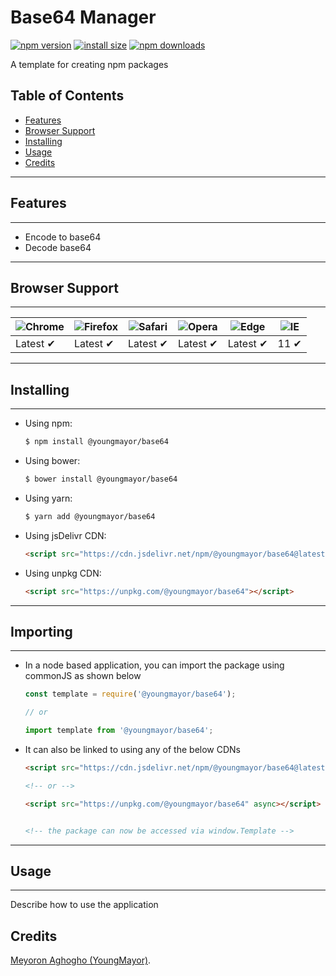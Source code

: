 # Base64 Manager

[![npm version](https://img.shields.io/npm/v/@youngmayor/base64.svg?style=flat-square)](https://www.npmjs.org/package/@youngmayor/base64)
[![install size](https://packagephobia.now.sh/badge?p=@youngmayor/base64)](https://packagephobia.now.sh/result?p=@youngmayor/base64)
[![npm downloads](https://img.shields.io/npm/dm/@youngmayor/base64.svg?style=flat-square)](http://npm-stat.com/charts.html?package=@youngmayor/base64)
<!-- [![CDNJS](https://img.shields.io/cdnjs/v/@youngmayor/base64.svg?style=flat-square)](https://cdnjs.com/libraries/@youngmayor/base64) -->
<!-- [![build status](https://img.shields.io/travis/axios/axios/master.svg?style=flat-square)](https://travis-ci.org/axios/axios) -->
<!-- [![code coverage](https://img.shields.io/coveralls/mzabriskie/axios.svg?style=flat-square)](https://coveralls.io/r/mzabriskie/axios) -->
<!-- [![gitter chat](https://img.shields.io/gitter/room/mzabriskie/axios.svg?style=flat-square)](https://gitter.im/mzabriskie/axios) -->
<!-- [![code helpers](https://www.codetriage.com/axios/axios/badges/users.svg)](https://www.codetriage.com/axios/axios) -->

A template for creating npm packages

## Table of Contents
  - [Features](#features)
  - [Browser Support](#browser-support)
  - [Installing](#installing)
  - [Usage](#usage) 
  - [Credits](#credits)


___
## Features
___

- Encode to base64 
- Decode base64

___
## Browser Support
___

![Chrome](https://raw.github.com/alrra/browser-logos/master/src/chrome/chrome_48x48.png) | ![Firefox](https://raw.github.com/alrra/browser-logos/master/src/firefox/firefox_48x48.png) | ![Safari](https://raw.github.com/alrra/browser-logos/master/src/safari/safari_48x48.png) | ![Opera](https://raw.github.com/alrra/browser-logos/master/src/opera/opera_48x48.png) | ![Edge](https://raw.github.com/alrra/browser-logos/master/src/edge/edge_48x48.png) | ![IE](https://raw.github.com/alrra/browser-logos/master/src/archive/internet-explorer_9-11/internet-explorer_9-11_48x48.png) |
--- | --- | --- | --- | --- | --- |
Latest ✔ | Latest ✔ | Latest ✔ | Latest ✔ | Latest ✔ | 11 ✔ |

<!-- [![Browser Matrix](https://saucelabs.com/open_sauce/build_matrix/axios.svg)](https://saucelabs.com/u/axios) -->

___
## Installing
___

- Using npm:
    ```bash
    $ npm install @youngmayor/base64
    ```

- Using bower:
    ```bash
    $ bower install @youngmayor/base64
    ```

- Using yarn:
    ```bash
    $ yarn add @youngmayor/base64
    ```

- Using jsDelivr CDN:
    ```html
    <script src="https://cdn.jsdelivr.net/npm/@youngmayor/base64@latest"></script>
    ```

- Using unpkg CDN:
    ```html
    <script src="https://unpkg.com/@youngmayor/base64"></script>
    ```

___
## Importing
___
- In a node based application, you can import the package using commonJS as shown below
    ```js
    const template = require('@youngmayor/base64');

    // or 

    import template from '@youngmayor/base64';
    ```

- It can also be linked to using any of the below CDNs
    ```html
    <script src="https://cdn.jsdelivr.net/npm/@youngmayor/base64@latest" async></script>

    <!-- or -->

    <script src="https://unpkg.com/@youngmayor/base64" async></script>


    <!-- the package can now be accessed via window.Template -->
    ```

___
## Usage
___

Describe how to use the application

<!-- ## Resources

* [Changelog](https://github.com/axios/axios/blob/master/CHANGELOG.md)
* [Upgrade Guide](https://github.com/axios/axios/blob/master/UPGRADE_GUIDE.md)
* [Ecosystem](https://github.com/axios/axios/blob/master/ECOSYSTEM.md)
* [Contributing Guide](https://github.com/axios/axios/blob/master/CONTRIBUTING.md)
* [Code of Conduct](https://github.com/axios/axios/blob/master/CODE_OF_CONDUCT.md) -->

## Credits
[Meyoron Aghogho (YoungMayor)](https://youngmayor.dev).
